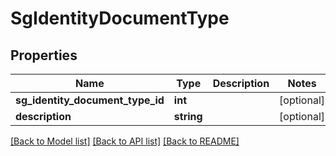 # SgIdentityDocumentType

## Properties
Name | Type | Description | Notes
------------ | ------------- | ------------- | -------------
**sg_identity_document_type_id** | **int** |  | [optional] 
**description** | **string** |  | [optional] 

[[Back to Model list]](../../README.md#documentation-for-models) [[Back to API list]](../../README.md#documentation-for-api-endpoints) [[Back to README]](../../README.md)

